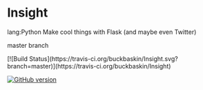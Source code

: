 # Insight
lang:Python Make cool things with Flask (and maybe even Twitter)

master branch

<git anchor>
[![Build Status](https://travis-ci.org/buckbaskin/Insight.svg?branch=master)](https://travis-ci.org/buckbaskin/Insight)



[![GitHub version](https://badge.fury.io/gh/buckbaskin%2FInsight.svg)](https://badge.fury.io/gh/buckbaskin%2FInsight)
